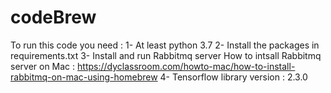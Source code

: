 # codeBrew

To run this code you need :
1- At least python 3.7
2- Install the packages in requirements.txt
3- Install and run Rabbitmq server 
        How to intsall Rabbitmq server on Mac : 
        https://dyclassroom.com/howto-mac/how-to-install-rabbitmq-on-mac-using-homebrew
4- Tensorflow library version : 2.3.0 
